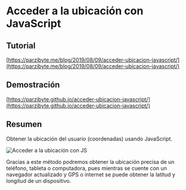 
# Acceder a la ubicación con JavaScript

## Tutorial
[https://parzibyte.me/blog/2019/08/09/acceder-ubicacion-javascript/](https://parzibyte.me/blog/2019/08/09/acceder-ubicacion-javascript/)

## Demostración

[https://parzibyte.github.io/acceder-ubicacion-javascript/](https://parzibyte.github.io/acceder-ubicacion-javascript/)

## Resumen

Obtener la ubicación del usuario (coordenadas) usando JavaScript.

![Acceder a la ubicación con JS](https://parzibyte.me/blog/wp-content/uploads/2019/08/Ubicaci%C3%B3n-obtenida-con-JavaScript.png)

Gracias a este método podremos obtener la ubicación precisa de un teléfono, tableta o computadora, pues mientras se cuente con un navegador actualizado y GPS o internet se puede obtener la latitud y longitud de un dispositivo.
